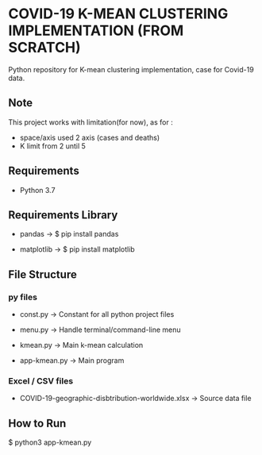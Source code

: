 # COVID-19 K-MEAN CLUSTERING IMPLEMENTATION (FROM SCRATCH)
Python repository for K-mean clustering implementation, case for Covid-19 data.

## Note
This project works with limitation(for now), as for :
- space/axis used 2 axis (cases and deaths)
- K limit from 2 until 5

## Requirements
* Python 3.7

## Requirements Library
* pandas ->
  $ pip install pandas

* matplotlib ->
  $ pip install matplotlib

## File Structure
### py files
* const.py -> Constant for all python project files

* menu.py -> Handle terminal/command-line menu

* kmean.py -> Main k-mean calculation

* app-kmean.py -> Main program

### Excel / CSV files
* COVID-19-geographic-disbtribution-worldwide.xlsx -> Source data file

## How to Run
$ python3 app-kmean.py
